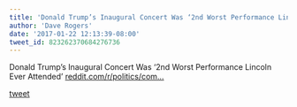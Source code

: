 ```yaml
---
title: 'Donald Trump’s Inaugural Concert Was ‘2nd Worst Performance Lincoln Ever Attended’ '
author: 'Dave Rogers'
date: '2017-01-22 12:13:39-08:00'
tweet_id: 823262370684276736
---
```

Donald Trump’s Inaugural Concert Was ‘2nd Worst Performance Lincoln Ever Attended’ [reddit.com/r/politics/com…](https://www.reddit.com/r/politics/comments/5pi0lg/donald_trumps_inaugural_concert_was_2nd_worst/?st=IY93Q00Y&sh=b9b4f855)

[tweet](https://twitter.com/yukondude/status/823262370684276736)